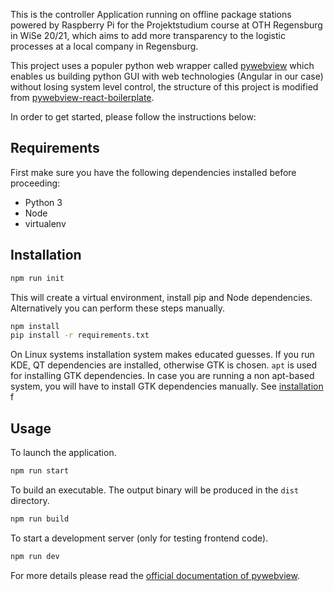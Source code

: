 This is the controller Application running on offline package stations powered by Raspberry Pi for the Projektstudium course at OTH Regensburg in WiSe 20/21, which aims to add more transparency to the logistic processes at a local company in Regensburg.

This project uses a populer python web wrapper called [pywebview](https://github.com/r0x0r/pywebview) which enables us building python GUI with web technologies (Angular in our case) without losing system level control, the structure of this project is modified from [pywebview-react-boilerplate](https://github.com/r0x0r/pywebview-react-boilerplate).

In order to get started, please follow the instructions below:

## Requirements
First make sure you have the following dependencies installed before proceeding:
- Python 3
- Node
- virtualenv

## Installation

``` bash
npm run init
```

This will create a virtual environment, install pip and Node dependencies. Alternatively you can perform these steps manually.

``` bash
npm install
pip install -r requirements.txt
```

On Linux systems installation system makes educated guesses. If you run KDE, QT dependencies are installed, otherwise GTK is chosen. `apt` is used for installing GTK dependencies. In case you are running a non apt-based system, you will have to install GTK dependencies manually. See [installation](https://pywebview.flowrl.com/guide/installation.html) f

## Usage

To launch the application.

``` bash
npm run start
```

To build an executable. The output binary will be produced in the `dist` directory.

``` bash
npm run build
```

To start a development server (only for testing frontend code).

``` bash
npm run dev
```

For more details please read the [official documentation of pywebview](https://pywebview.flowrl.com/guide/).
